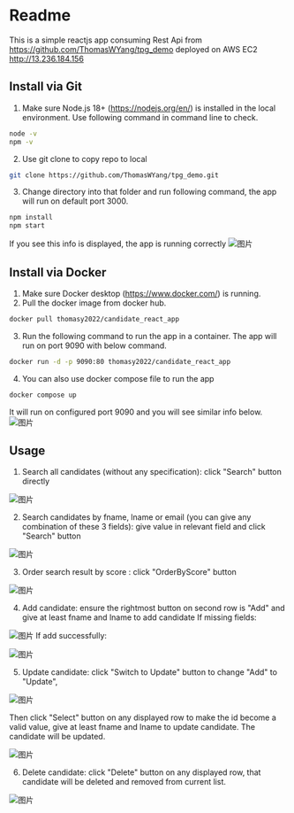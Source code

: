 # Readme

This is a simple reactjs app consuming Rest Api from https://github.com/ThomasWYang/tpg_demo deployed on AWS EC2 http://13.236.184.156

## Install via Git

1. Make sure Node.js 18+ (https://nodejs.org/en/) is installed in the local environment.
Use following command in command line to check.
```sh
node -v
npm -v
```
2. Use git clone to copy repo to local
```sh
git clone https://github.com/ThomasWYang/tpg_demo.git
```
3. Change directory into that folder and run following command, the app will run on default port 3000.
```sh
npm install
npm start
```
If you see this info is displayed, the app is running correctly
![图片](https://user-images.githubusercontent.com/84115795/219850722-47eb64a7-a407-456f-b6ff-f6bdfd386862.png)

## Install via Docker

1. Make sure Docker desktop (https://www.docker.com/) is running.
2. Pull the docker image from docker hub.
```sh
docker pull thomasy2022/candidate_react_app
```
3. Run the following command to run the app in a container. The app will run on port 9090 with below command.
```sh
docker run -d -p 9090:80 thomasy2022/candidate_react_app 
```
4. You can also use docker compose file to run the app
```sh
docker compose up
```
It will run on configured port 9090 and you will see similar info below. 
![图片](https://user-images.githubusercontent.com/84115795/219850969-61855b87-d113-4e59-aef3-8f4d5d9aaa89.png)

## Usage

1. Search all candidates (without any specification): click "Search" button directly

![图片](https://user-images.githubusercontent.com/84115795/219851116-9f594199-2146-4677-adc5-4d550c9fdc45.png)

2. Search candidates by fname, lname or email (you can give any combination of these 3 fields): give value in relevant field and click "Search" button

![图片](https://user-images.githubusercontent.com/84115795/219851190-a793a17b-c188-4f85-9c7d-8689f9ad5998.png)

3. Order search result by score : click "OrderByScore" button

![图片](https://user-images.githubusercontent.com/84115795/219851278-600ddc6f-3088-4457-afb4-4f08fe2b1b87.png)

4. Add candidate: ensure the rightmost button on second row is "Add" and give at least fname and lname to add candidate
If missing fields:

![图片](https://user-images.githubusercontent.com/84115795/219851406-e9c631f3-fb9f-452a-a236-b323633a370e.png)
If add successfully:

![图片](https://user-images.githubusercontent.com/84115795/219851434-6a339880-39a8-45f1-a36a-880014c8d050.png)

5. Update candidate: click "Switch to Update" button to change "Add" to "Update", 

![图片](https://user-images.githubusercontent.com/84115795/219851564-2aa9de61-3fe6-4c5c-9783-3d9b92f22bf7.png)

Then click "Select" button on any displayed row to make the id become a valid value, give at least fname and lname to update candidate.
The candidate will be updated.

![图片](https://user-images.githubusercontent.com/84115795/219851632-4619799f-834d-4433-9afd-cc624df8e00b.png)

6. Delete candidate: click "Delete" button on any displayed row, that candidate will be deleted and removed from current list.

![图片](https://user-images.githubusercontent.com/84115795/219851750-0fe1fb2f-f90f-40d1-9b43-ac7dab03f21f.png)





